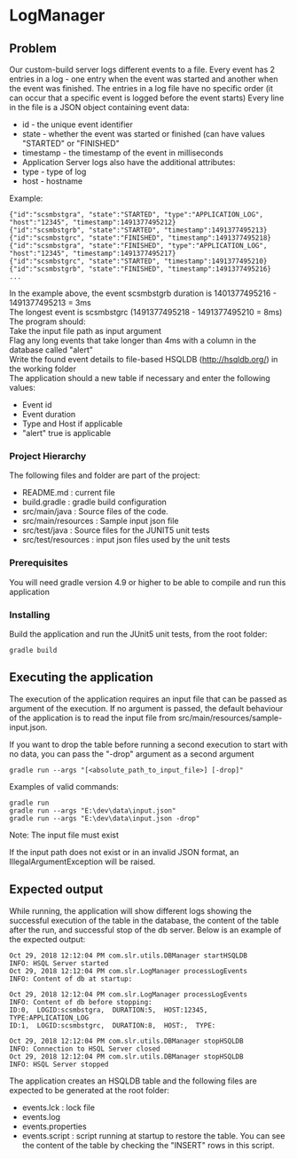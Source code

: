 # LogManager

## Problem

Our custom-build server logs different events to a file. Every event has 2 entries in a log - one entry when the event was started and another when
the event was finished. The entries in a log file have no specific order (it can occur that a specific event is logged before the event starts)
Every line in the file is a JSON object containing event data:  
- id - the unique event identifier  
- state - whether the event was started or finished (can have values "STARTED" or "FINISHED"  
- timestamp - the timestamp of the event in milliseconds  
- Application Server logs also have the additional attributes:  
- type - type of log
- host - hostname

Example:  

```
{"id":"scsmbstgra", "state":"STARTED", "type":"APPLICATION_LOG",  
"host":"12345", "timestamp":1491377495212}  
{"id":"scsmbstgrb", "state":"STARTED", "timestamp":1491377495213}  
{"id":"scsmbstgrc", "state":"FINISHED", "timestamp":1491377495218}  
{"id":"scsmbstgra", "state":"FINISHED", "type":"APPLICATION_LOG",  
"host":"12345", "timestamp":1491377495217}  
{"id":"scsmbstgrc", "state":"STARTED", "timestamp":1491377495210}  
{"id":"scsmbstgrb", "state":"FINISHED", "timestamp":1491377495216}  
...
```

In the example above, the event scsmbstgrb duration is 1401377495216 - 1491377495213 = 3ms  
The longest event is scsmbstgrc (1491377495218 - 1491377495210 = 8ms)  
The program should:  
Take the input file path as input argument  
Flag any long events that take longer than 4ms with a column in the database called "alert"  
Write the found event details to file-based HSQLDB (http://hsqldb.org/) in the working folder  
The application should a new table if necessary and enter the following values:  
- Event id  
- Event duration  
- Type and Host if applicable  
- "alert" true is applicable

### Project Hierarchy

The following files and folder are part of the project:

- README.md : current file
- build.gradle : gradle build configuration
- src/main/java :  Source files of the code.
- src/main/resources :  Sample input json file
- src/test/java :  Source files for the JUNIT5 unit tests
- src/test/resources :  input json files used by the unit tests

### Prerequisites

You will need gradle version 4.9 or higher to be able to compile and run this application

### Installing

Build the application and run the JUnit5 unit tests, from the root folder:

```
gradle build
```

## Executing the application

The execution of the application requires an input file that can be passed as argument of the execution.
If no argument is passed, the default behaviour of the application is to read the input file from src/main/resources/sample-input.json.

If you want to drop the table before running a second execution to start with no data, you can pass the "-drop" argument as a second argument

```
gradle run --args "[<absolute_path_to_input_file>] [-drop]"
```

Examples of valid commands:

```
gradle run
gradle run --args "E:\dev\data\input.json"
gradle run --args "E:\dev\data\input.json -drop"
```

Note:
	The input file must exist

If the input path does not exist or in an invalid JSON format, an IllegalArgumentException will be raised.

## Expected output

While running, the application will show different logs showing the successful execution of the table in the database, the content of the table after the run, and successful stop of the db server. Below is an example of the expected output:

```
Oct 29, 2018 12:12:04 PM com.slr.utils.DBManager startHSQLDB
INFO: HSQL Server started
Oct 29, 2018 12:12:04 PM com.slr.LogManager processLogEvents
INFO: Content of db at startup:

Oct 29, 2018 12:12:04 PM com.slr.LogManager processLogEvents
INFO: Content of db before stopping:
ID:0,  LOGID:scsmbstgra,  DURATION:5,  HOST:12345,  TYPE:APPLICATION_LOG
ID:1,  LOGID:scsmbstgrc,  DURATION:8,  HOST:,  TYPE:

Oct 29, 2018 12:12:04 PM com.slr.utils.DBManager stopHSQLDB
INFO: Connection to HSQL Server closed
Oct 29, 2018 12:12:04 PM com.slr.utils.DBManager stopHSQLDB
INFO: HSQL Server stopped
```

The application creates an HSQLDB table and the following files are expected to be generated at the root folder:
- events.lck : lock file
- events.log 
- events.properties
- events.script : script running at startup to restore the table. You can see the content of the table by checking the "INSERT" rows in this script.

